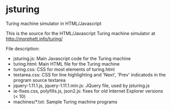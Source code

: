 jsturing
========

Turing machine simulator in HTML/Javascript

This is the source for the HTML/Javascript Turing machine simulator at http://morphett.info/turing/


File description:
* jsturing.js: Main Javascript code for the Turing machine
* turing.html: Main HTML file for the Turing machine
* turing.css: CSS for most elements of turing.html
* textarea.css: CSS for line highlighting and 'Next', 'Prev' indicatods in the program source textarea
* jquery-1.11.1.js, jquery-1.11.1.min.js: JQuery file, used by jsturing.js
* ie-fixes.css, polyfills.js, json2.js: fixes for old Internet Explorer versions (< 10)
* machines/*.txt: Sample Turing machine programs
